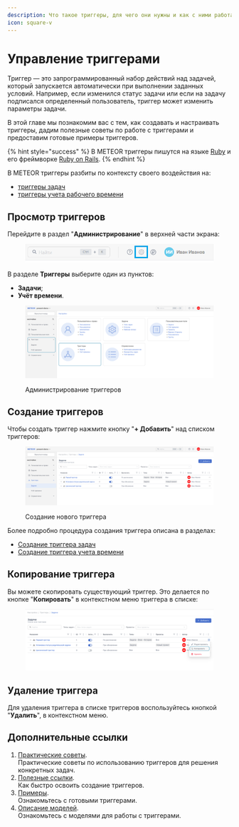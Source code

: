 ```yaml
---
description: Что такое триггеры, для чего они нужны и как с ними работать.
icon: square-v
---
```


# Управление триггерами

Триггер — это запрограммированный набор действий над задачей, который запускается автоматически при выполнении заданных условий. Например, если изменился статус задачи или если на задачу подписался определенный пользователь, триггер может изменить параметры задачи.&#x20;

В этой главе мы познакомим вас с тем, как создавать и настраивать триггеры, дадим полезные советы по работе с триггерами и предоставим готовые примеры триггеров.

{% hint style="success" %}
В METEOR триггеры пишутся на языке [Ruby](https://www.ruby-lang.org/) и его фреймворке [Ruby on Rails](https://rubyonrails.org/).
{% endhint %}

В METEOR триггеры разбиты по контексту своего воздействия на:

* [триггеры задач](triggery-zadach.md)
* [триггеры учета рабочего времени](triggery-ucheta-vremeni.md)

## Просмотр триггеров

Перейдите в раздел "**Администрирование**" в верхней части экрана:

<figure><img src="../../.gitbook/assets/image (979).png" alt=""><figcaption></figcaption></figure>

В разделе **Триггеры** выберите один из пунктов:

* **Задачи**;
* **Учёт времени**.

<figure><img src="../../.gitbook/assets/Снимок экрана 2024-10-09 в 23.55.13.png" alt=""><figcaption><p>Администрирование триггеров</p></figcaption></figure>

## Создание триггеров

Чтобы создать триггер нажмите кнопку "**+ Добавить**" над списком триггеров:

<figure><img src="../../.gitbook/assets/Снимок экрана 2024-10-09 в 23.59.09.png" alt=""><figcaption><p>Создание нового триггера</p></figcaption></figure>

Более подробно процедура создания триггера описана в разделах:

* [Создание триггера задач](triggery-zadach.md#forma-triggera-zadach)
* [Создание триггера учета времени](triggery-ucheta-vremeni.md)

## Копирование триггера

Вы можете скопировать существующий триггер. Это делается по кнопке "**Копировать**" в контекстном меню триггера в списке:

<figure><img src="../../.gitbook/assets/Снимок экрана 2024-10-10 в 00.03.08.png" alt=""><figcaption></figcaption></figure>

## Удаление триггера

Для удаления триггера в списке триггеров воспользуйтесь кнопкой "**Удалить**", в контекстном меню.

## Дополнительные ссылки

1. [Практические советы](../../rukovodstvo-po-triggeram/prakticheskie-sovety.md).\
   Практические советы по использованию триггеров для решения конкретных задач.
2. [Полезные ссылки](../../rukovodstvo-po-triggeram/poleznye-ssylki.md).\
   Как быстро освоить создание триггеров.
3. [Примеры](../../rukovodstvo-po-triggeram/primery/).\
   Ознакомьтесь с готовыми триггерами.
4. [Описание моделей](../../rukovodstvo-po-triggeram/opisanie-modelei/).\
   Ознакомьтесь с моделями для работы с триггерами.
